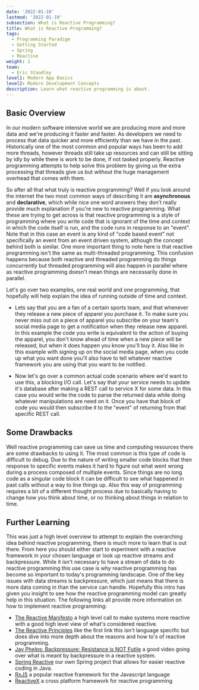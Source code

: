 ```yaml
---
date: '2022-01-19'
lastmod: '2022-01-19'
subsection: What is Reactive Programming?
title: What is Reactive Programming?
tags:
  - Programming Paradigm
  - Getting Started
  - Spring
  - Reactive
weight: 1
team:
  - Eric Standley
level1: Modern App Basics
level2: Modern Development Concepts
description: Learn what reactive programming is about.
---
```


## Basic Overview

In our modern software intensive world we are producing more and more data and we're producing it faster and faster. As developers we need to process that data quicker and more efficiently than we have in the past. Historically one of the most common and popular ways has been to add more threads, however threads still take up resources and can still be sitting by idly by while there is work to be done, if not tasked properly. Reactive programming attempts to help solve this problem by giving us the extra processing that threads give us but without the huge management overhead that comes with them.

So after all that what truly is reactive programming? Well if you look around the internet the two most common ways of describing it are **asynchronous** and **declarative**, which while nice one word answers they don't really provide much explanation if you're new to reactive programming. What these are trying to get across is that reactive programming is a style of programming where you write code that is ignorant of the time and context in which the code itself is run, and the code runs in response to an "event". Note that in this case an event is any kind of "code based event" not specifically an event from an event driven system, although the concept behind both is similar. One more important thing to note here is that reactive programming isn't the same as multi-threaded programming. This confusion happens because both reactive and threaded programming do things concurrently but threaded programming will also happen in parallel where as reactive programming doesn't mean things are necessarily done in parallel.

Let's go over two examples, one real world and one programming, that hopefully will help explain the idea of running outside of time and context.

- Lets say that you are a fan of a certain sports team, and that whenever they release a new piece of apparel you purchase it. To make sure you never miss out on a piece of apparel you subscribe on your team's social media page to get a notification when they release new apparel. In this example the code you write is equivalent to the action of buying the apparel, you don't know ahead of time when a new piece will be released, but when it does happen you know you'll buy it. Also like in this example with signing up on the social media page, when you code up what you want done you'll also have to tell whatever reactive framework you are using that you want to be notified.

- Now let's go over a common actual code scenario where we'd want to use this, a blocking I/O call. Let's say that your service needs to update it's database after making a REST call to service X for some data. In this case you would write the code to parse the returned data while doing whatever manipulations are need on it. Once you have that block of code you would then subscribe it to the "event" of returning from that specific REST call.

## Some Drawbacks

Well reactive programming can save us time and computing resources there are some drawbacks to using it. The most common is this type of code is difficult to debug. Due to the nature of writing smaller code blocks that then response to specific events makes it hard to figure out what went wrong during a process composed of multiple events. Since things are no long code as a singular code block it can be difficult to see what happened in past calls without a way to line things up. Also this way of programming requires a bit of a different thought process due to basically having to change how you think about time, or no thinking about things in relation to time.

## Further Learning

This was just a high level overview to attempt to explain the overarching idea behind reactive programming, there is much more to learn that is out there. From here you should either start to experiment with a reactive framework in your chosen language or look up reactive streams and backpressure. While it isn't necessary to have a stream of data to do reactive programming this use case is why reactive programming has become so important to today's programming landscape. One of the key issues with data streams is backpressure, which just means that there is more data coming in than the service can handle. Hopefully this intro has given you insight to see how the reactive programming model can greatly help in this situation. The following links all provide more information on how to implement reactive programming:

- [The Reactive Manifesto](https://www.reactivemanifesto.org/) a high level call to make systems more reactive with a good high level view of what's considered reactive.
- [The Reactive Principles](https://principles.reactive.foundation/) like the first link this isn't language specific but does dive into more depth about the reasons and how to's of reactive programming.
- [Jay Phelps: Backpressure: Resistance is NOT Futile](https://www.youtube.com/watch?v=I6eZ4ZyI1Zg) a good video going over what is meant by backpressure in a reactive system.
- [Spring Reactive](https://spring.io/reactive) our own Spring project that allows for easier reactive coding in Java.
- [RxJS](https://rxjs.dev/) a popular reactive framework for the Javascript language
- [ReactiveX](https://reactivex.io/) a cross platform framework for reactive programming
